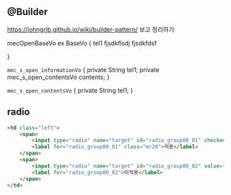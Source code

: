 ## @Builder

https://johngrib.github.io/wiki/builder-pattern/ 보고 정리하기


mecOpenBaseVo ex BaseVo {
    tel1
    fjsdkflsdj
    fjsdkfdsf

}

`mec_s_open_informationVo` {
    private String tel1;
    private mec_s_open_contentsVo contents;
} 

`mec_s_open_contentsVo` {
    private String tel1;
} 

## radio

```html
<td class="left">
    <span>
        <input type="radio" name="target" id="radio_group00_01" checked="checked" value="Y"/>
        <label for="radio_group00_01" class="mr20">적용</label>
    </span>
    <span>
        <input type="radio" name="target" id="radio_group00_02" value="N"/>
        <label for="radio_group00_02">미적용</label>
    </span>
</td>
```